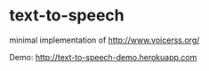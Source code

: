 text-to-speech
==============

minimal implementation of http://www.voicerss.org/


Demo: http://text-to-speech-demo.herokuapp.com
